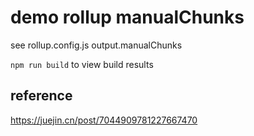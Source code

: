 # demo rollup manualChunks

see rollup.config.js output.manualChunks

`npm run build` to view build results

## reference

https://juejin.cn/post/7044909781227667470
